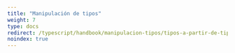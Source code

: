```yaml
---
title: "Manipulación de tipos"
weight: 7
type: docs
redirect: /typescript/handbook/manipulacion-tipos/tipos-a-partir-de-tipos
noindex: true
---
```

